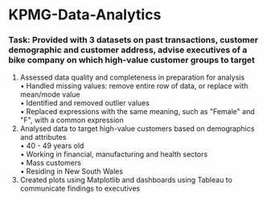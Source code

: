 # KPMG-Data-Analytics

### Task: Provided with 3 datasets on past transactions, customer demographic and customer address, advise executives of a bike company on which high-value customer groups to target <br />
1. Assessed data quality and completeness in preparation for analysis <br />
      • Handled missing values: remove entire row of data, or replace with mean/mode value <br />
  	• Identified and removed outlier values <br />
  	• Replaced expressions with the same meaning, such as "Female" and "F", with a common expression <br />
2. Analysed data to target high-value customers based on demographics and attributes <br />
      • 40 - 49 years old <br />
      • Working in financial, manufacturing and health sectors <br />
      • Mass customers <br />
      • Residing in New South Wales <br />
3. Created plots using Matplotlib and dashboards using Tableau to communicate findings to executives 
